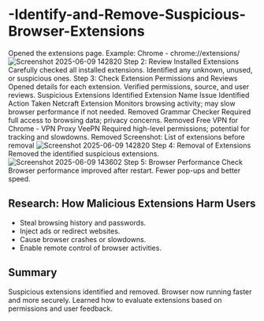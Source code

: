 # -Identify-and-Remove-Suspicious-Browser-Extensions
Opened the extensions page.
Example: Chrome - chrome://extensions/
![Screenshot 2025-06-09 142820](https://github.com/user-attachments/assets/7905f126-30fc-41a4-9ce4-76880fb4d8ce)
Step 2: Review Installed Extensions
Carefully checked all installed extensions. Identified any unknown, unused, or suspicious ones.
Step 3: Check Extension Permissions and Reviews
Opened details for each extension. Verified permissions, source, and user reviews.
Suspicious Extensions Identified
Extension Name	Issue Identified	Action Taken
Netcraft Extension	Monitors browsing activity; may slow browser performance if not needed.	Removed
Grammar Checker	Required full access to browsing data; privacy concerns.	Removed
Free VPN for Chrome - VPN Proxy VeePN	Required high-level permissions; potential for tracking and slowdowns.	Removed
Screenshot: List of extensions before removal
![Screenshot 2025-06-09 142820](https://github.com/user-attachments/assets/8542dc5c-d861-4e41-833f-762fe22f05ac)
Step 4: Removal of Extensions
Removed the identified suspicious extensions.
![Screenshot 2025-06-09 143602](https://github.com/user-attachments/assets/4081466a-0748-475e-8529-8f3c50d08c9d)
Step 5: Browser Performance Check
Browser performance improved after restart.
Fewer pop-ups and better speed.
## Research: How Malicious Extensions Harm Users
- Steal browsing history and passwords.
- Inject ads or redirect websites.
- Cause browser crashes or slowdowns.
- Enable remote control of browser activities.
## Summary
Suspicious extensions identified and removed.
Browser now running faster and more securely.
Learned how to evaluate extensions based on permissions and user feedback.
